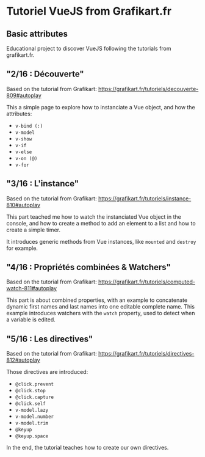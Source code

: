 # Tutoriel VueJS from Grafikart.fr

## Basic attributes

Educational project to discover VueJS following the tutorials from grafikart.fr.


## "2/16 : Découverte"

Based on the tutorial from Grafikart: https://grafikart.fr/tutoriels/decouverte-809#autoplay

This a simple page to explore how to instanciate a Vue object, and how the attributes: 
* `v-bind (:)`
* `v-model`
* `v-show`
* `v-if`
* `v-else`
* `v-on (@)`
* `v-for`


## "3/16 : L'instance"

Based on the tutorial from Grafikart: https://grafikart.fr/tutoriels/instance-810#autoplay

This part teached me how to watch the instanciated Vue object in the console, and how to create a method to add an element to a list and how to create a simple timer.

It introduces generic methods from Vue instances, like `mounted` and `destroy` for example.


## "4/16 : Propriétés combinées & Watchers"

Based on the tutorial from Grafikart: https://grafikart.fr/tutoriels/computed-watch-811#autoplay

This part is about combined properties, with an example to concatenate dynamic first names and last names into one editable complete name. This example introduces watchers with the `watch` property, used to detect when a variable is edited.

## "5/16 : Les directives"

Based on the tutorial from Grafikart: https://grafikart.fr/tutoriels/directives-812#autoplay

Those directives are introduced:
* `@click.prevent`
* `@click.stop`
* `@click.capture`
* `@click.self`
* `v-model.lazy`
* `v-model.number`
* `v-model.trim`
* `@keyup`
* `@keyup.space`

In the end, the tutorial teaches how to create our own directives.
